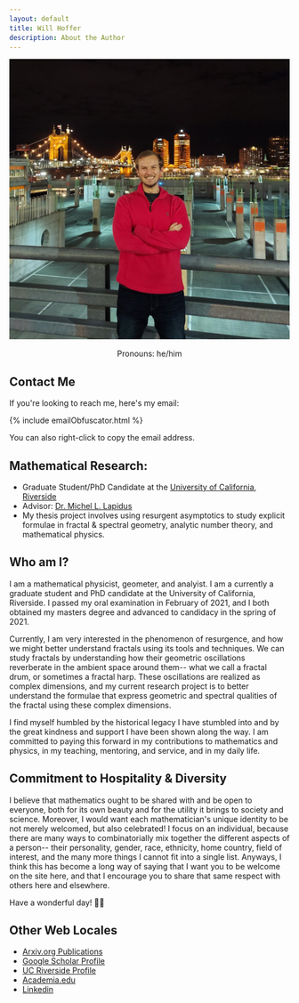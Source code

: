 ```yaml
---
layout: default
title: Will Hoffer
description: About the Author
---
```


<img src="https://raw.githubusercontent.com/WillHoffer/WillHoffer.github.io/main/uploads/media/images/Will_Hoffer_December_2021.jpg" class="portrait">
<p style="text-align: center;">Pronouns: he/him</p>

## Contact Me
If you're looking to reach me, here's my email:

{% include emailObfuscator.html %}
  
You can also right-click to copy the email address. 

## Mathematical Research:
- Graduate Student/PhD Candidate at the [University of California, Riverside](https://mathdept.ucr.edu/)
- Advisor: [Dr. Michel L. Lapidus](http://math.ucr.edu/~lapidus/)
- My thesis project involves using resurgent asymptotics to study explicit formulae in fractal & spectral geometry, analytic number theory, and mathematical physics.

## Who am I?
I am a mathematical physicist, geometer, and analyist. I am a currently a graduate student and PhD candidate at the University of California, Riverside. I passed my oral examination in February of 2021, and I both obtained my masters degree and advanced to candidacy in the spring of 2021.

Currently, I am very interested in the phenomenon of resurgence, and how we might better understand fractals using its tools and techniques. We can study fractals by understanding how their geometric oscillations reverberate in the ambient space around them-- what we call a fractal drum, or sometimes a fractal harp. These oscillations are realized as complex dimensions, and my current research project is to better understand the formulae that express geometric and spectral qualities of the fractal using these complex dimensions.

I find myself humbled by the historical legacy I have stumbled into and by the great kindness and support I have been shown along the way. I am committed to paying this forward in my contributions to mathematics and physics, in my teaching, mentoring, and service, and in my daily life. 

## Commitment to Hospitality & Diversity  
I believe that mathematics ought to be shared with and be open to everyone, both for its own beauty and for the utility it brings to society and science. Moreover, I would want each mathematician's unique identity to be not merely welcomed, but also celebrated! I focus on an individual, because there are many ways to combinatorially mix together the different aspects of a person-- their personality, gender, race, ethnicity, home country, field of interest, and the many more things I cannot fit into a single list. Anyways, I think this has become a long way of saying that I want you to be welcome on the site here, and that I encourage you to share that same respect with others here and elsewhere. 

Have a wonderful day! 🏳️‍🌈

## Other Web Locales
  - [Arxiv.org Publications](https://arxiv.org/search/math?searchtype=author&query=Hoffer%2C+W)
  - [Google Scholar Profile](https://scholar.google.com/citations?user=kaJEJSoAAAAJ&hl=en&authuser=1)
  - [UC Riverside Profile](https://mathdept.ucr.edu/people/william-hoffer)
  - [Academia.edu](https://ucriverside.academia.edu/WillHoffer)
  - [Linkedin](https://www.linkedin.com/in/will-hoffer-80844a204/)
